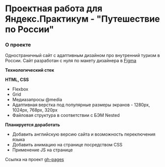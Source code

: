 # Проектная работа для Яндекс.Практикум - "Путешествие по России"

### О проекте

Одностраничный сайт с адаптивным дизайном про внутренний туризм в России. Сайт разработан с нуля по макету дизайнера в [Figma](https://www.figma.com/file/5S2WSbEFL6awjVWJ0NWL8Q/Sprint-3_-Russia-_-desktop-mobile?node-id=28503%3A0)

**Технологический стек**

**HTML, CSS**

* Flexbox
* Grid
* Медиазапросы  @media
* Адаптивная верстка под популярные размеры экранов - 1280px, 1024px, 768px, 320px
* Файловая структура в соответствии с БЭМ Nested

**Планируется доработать**

* Добавить английскую версию сайта и возможность переключения языка
* Добавить анимацию на странице посредством CSS
* Применение JS на странице

Ссылка на проект [gh-pages](https://www.figma.com/file/5S2WSbEFL6awjVWJ0NWL8Q/Sprint-3_-Russia-_-desktop-mobile?node-id=28503%3A0)

